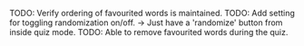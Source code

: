 TODO: Verify ordering of favourited words is maintained.
TODO: Add setting for toggling randomization on/off. -> Just have a 'randomize' button from inside quiz mode.
TODO: Able to remove favourited words during the quiz.
